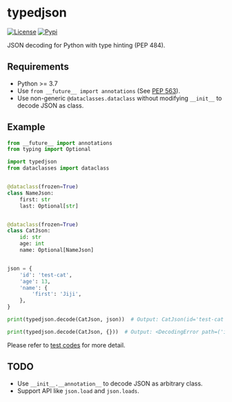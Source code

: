 # typedjson

[![License][license-badge]][license]
[![Pypi][pypi-badge]][pypi]

JSON decoding for Python with type hinting (PEP 484).


## Requirements

- Python >= 3.7
- Use `from __future__ import annotations` (See [PEP 563][pep-563]).
- Use non-generic `@dataclasses.dataclass` without modifying `__init__` to decode JSON as class.


## Example


```python
from __future__ import annotations
from typing import Optional

import typedjson
from dataclasses import dataclass


@dataclass(frozen=True)
class NameJson:
    first: str
    last: Optional[str]


@dataclass(frozen=True)
class CatJson:
    id: str
    age: int
    name: Optional[NameJson]


json = {
    'id': 'test-cat',
    'age': 13,
    'name': {
        'first': 'Jiji',
    },
}

print(typedjson.decode(CatJson, json))  # Output: CatJson(id='test-cat', age=13, name=NameJson(first='Jiji', last=None))

print(typedjson.decode(CatJson, {}))  # Output: <DecodingError path=('id',)>
```

Please refer to [test codes](/tests/test_.py) for more detail.


## TODO

- Use `__init__.__annotation__` to decode JSON as arbitrary class.
- Support API like `json.load` and `json.loads`.


[license-badge]: https://img.shields.io/badge/license-MIT-yellowgreen.svg?style=flat-square
[license]: LICENSE
[pypi-badge]: https://img.shields.io/pypi/v/typedjson.svg
[pypi]: https://pypi.org/project/typedjson/
[pep-563]: https://www.python.org/dev/peps/pep-0563/
